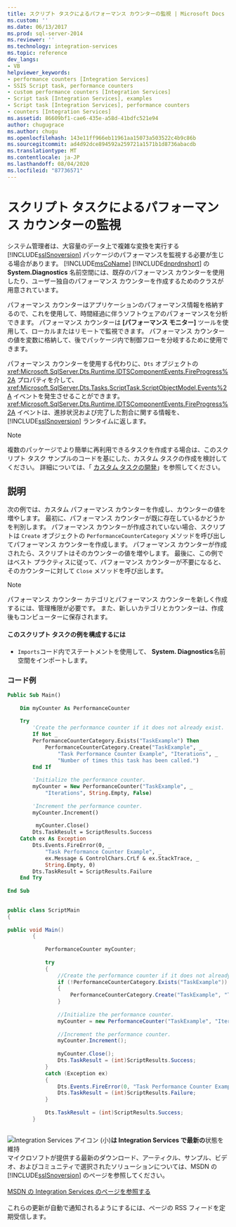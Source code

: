 ```yaml
---
title: スクリプト タスクによるパフォーマンス カウンターの監視 | Microsoft Docs
ms.custom: ''
ms.date: 06/13/2017
ms.prod: sql-server-2014
ms.reviewer: ''
ms.technology: integration-services
ms.topic: reference
dev_langs:
- VB
helpviewer_keywords:
- performance counters [Integration Services]
- SSIS Script task, performance counters
- custom performance counters [Integration Services]
- Script task [Integration Services], examples
- Script task [Integration Services], performance counters
- counters [Integration Services]
ms.assetid: 86609bf1-cae6-435e-a58d-41bdfc521e94
author: chugugrace
ms.author: chugu
ms.openlocfilehash: 143e11ff966eb11961aa15073a503522c4b9c86b
ms.sourcegitcommit: ad4d92dce894592a259721a1571b1d8736abacdb
ms.translationtype: MT
ms.contentlocale: ja-JP
ms.lasthandoff: 08/04/2020
ms.locfileid: "87736571"
---
```

# <a name="monitoring-performance-counters-with-the-script-task"></a>スクリプト タスクによるパフォーマンス カウンターの監視
  システム管理者は、大容量のデータ上で複雑な変換を実行する [!INCLUDE[ssISnoversion](../../includes/ssisnoversion-md.md)] パッケージのパフォーマンスを監視する必要が生じる場合があります。 [!INCLUDE[msCoName](../../includes/msconame-md.md)] [!INCLUDE[dnprdnshort](../../includes/dnprdnshort-md.md)] の **System.Diagnostics** 名前空間には、既存のパフォーマンス カウンターを使用したり、ユーザー独自のパフォーマンス カウンターを作成するためのクラスが用意されています。  
  
 パフォーマンス カウンターはアプリケーションのパフォーマンス情報を格納するので、これを使用して、時間経過に伴うソフトウェアのパフォーマンスを分析できます。 パフォーマンス カウンターは **[パフォーマンス モニター]** ツールを使用して、ローカルまたはリモートで監視できます。 パフォーマンス カウンターの値を変数に格納して、後でパッケージ内で制御フローを分岐するために使用できます。  
  
 パフォーマンス カウンターを使用する代わりに、`Dts` オブジェクトの <xref:Microsoft.SqlServer.Dts.Runtime.IDTSComponentEvents.FireProgress%2A> プロパティを介して、<xref:Microsoft.SqlServer.Dts.Tasks.ScriptTask.ScriptObjectModel.Events%2A> イベントを発生させることができます。 <xref:Microsoft.SqlServer.Dts.Runtime.IDTSComponentEvents.FireProgress%2A> イベントは、進捗状況および完了した割合に関する情報を、[!INCLUDE[ssISnoversion](../../includes/ssisnoversion-md.md)] ランタイムに返します。  
  
> [!NOTE]  
>  複数のパッケージでより簡単に再利用できるタスクを作成する場合は、このスクリプト タスク サンプルのコードを基にした、カスタム タスクの作成を検討してください。 詳細については、「 [カスタム タスクの開発](../extending-packages-custom-objects/task/developing-a-custom-task.md)」を参照してください。  
  
## <a name="description"></a>説明  
 次の例では、カスタム パフォーマンス カウンターを作成し、カウンターの値を増やします。 最初に、パフォーマンス カウンターが既に存在しているかどうかを判別します。 パフォーマンス カウンターが作成されていない場合、スクリプトは `Create` オブジェクトの `PerformanceCounterCategory` メソッドを呼び出してパフォーマンス カウンターを作成します。 パフォーマンス カウンターが作成されたら、スクリプトはそのカウンターの値を増やします。 最後に、この例ではベスト プラクティスに従って、パフォーマンス カウンターが不要になると、そのカウンターに対して `Close` メソッドを呼び出します。  
  
> [!NOTE]  
>  パフォーマンス カウンター カテゴリとパフォーマンス カウンターを新しく作成するには、管理権限が必要です。 また、新しいカテゴリとカウンターは、作成後もコンピューターに保存されます。  
  
#### <a name="to-configure-this-script-task-example"></a>このスクリプト タスクの例を構成するには  
  
-   `Imports`コード内でステートメントを使用して、 **System. Diagnostics**名前空間をインポートします。  
  
### <a name="example-code"></a>コード例  
  
```vb  
Public Sub Main()  
  
    Dim myCounter As PerformanceCounter  
  
    Try  
        'Create the performance counter if it does not already exist.  
        If Not _  
        PerformanceCounterCategory.Exists("TaskExample") Then  
            PerformanceCounterCategory.Create("TaskExample", _  
                "Task Performance Counter Example", "Iterations", _  
                "Number of times this task has been called.")  
        End If  
  
        'Initialize the performance counter.  
        myCounter = New PerformanceCounter("TaskExample", _  
            "Iterations", String.Empty, False)  
  
        'Increment the performance counter.  
        myCounter.Increment()  
  
         myCounter.Close()  
        Dts.TaskResult = ScriptResults.Success  
    Catch ex As Exception  
        Dts.Events.FireError(0, _  
            "Task Performance Counter Example", _  
            ex.Message & ControlChars.CrLf & ex.StackTrace, _  
            String.Empty, 0)  
        Dts.TaskResult = ScriptResults.Failure  
    End Try  
  
End Sub  
```  
  
```csharp  
  
public class ScriptMain  
{  
  
public void Main()  
        {  
  
            PerformanceCounter myCounter;  
  
            try  
            {  
                //Create the performance counter if it does not already exist.  
                if (!PerformanceCounterCategory.Exists("TaskExample"))  
                {  
                    PerformanceCounterCategory.Create("TaskExample", "Task Performance Counter Example", "Iterations", "Number of times this task has been called.");  
                }  
  
                //Initialize the performance counter.  
                myCounter = new PerformanceCounter("TaskExample", "Iterations", String.Empty, false);  
  
                //Increment the performance counter.  
                myCounter.Increment();  
  
                myCounter.Close();  
                Dts.TaskResult = (int)ScriptResults.Success;  
            }  
            catch (Exception ex)  
            {  
                Dts.Events.FireError(0, "Task Performance Counter Example", ex.Message + "\r" + ex.StackTrace, String.Empty, 0);  
                Dts.TaskResult = (int)ScriptResults.Failure;  
            }  
  
            Dts.TaskResult = (int)ScriptResults.Success;  
        }  
  
```  
  
![Integration Services アイコン (小)](../media/dts-16.gif "Integration Services のアイコン (小)")**は Integration Services で最新の**状態を維持  <br /> マイクロソフトが提供する最新のダウンロード、アーティクル、サンプル、ビデオ、およびコミュニティで選択されたソリューションについては、MSDN の [!INCLUDE[ssISnoversion](../../includes/ssisnoversion-md.md)] のページを参照してください。<br /><br /> [MSDN の Integration Services のページを参照する](https://go.microsoft.com/fwlink/?LinkId=136655)<br /><br /> これらの更新が自動で通知されるようにするには、ページの RSS フィードを定期受信します。  
  
  
